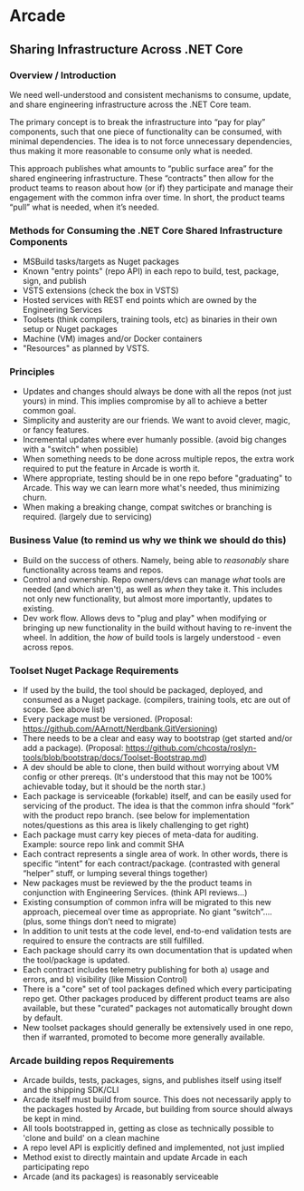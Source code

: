 # Arcade

## Sharing Infrastructure Across .NET Core

### Overview / Introduction
We need well-understood and consistent mechanisms to consume, update, and share engineering infrastructure across the .NET Core team.

The primary concept is to break the infrastructure into “pay for play” components, such that one piece of functionality can be consumed, with minimal dependencies.  The idea is to not force unnecessary dependencies, thus making it more reasonable to consume only what is needed.

This approach publishes what amounts to “public surface area” for the shared engineering infrastructure.  These “contracts” then allow for the product teams to reason about how (or if) they participate and manage their engagement with the common infra over time.  In short, the product teams “pull” what is needed, when it’s needed.

### Methods for Consuming the .NET Core Shared Infrastructure Components

- MSBuild tasks/targets as Nuget packages
- Known "entry points" (repo API) in each repo to build, test, package, sign, and publish
- VSTS extensions  (check the box in VSTS)
- Hosted services with REST end points which are owned by the Engineering Services
- Toolsets (think compilers, training tools, etc) as binaries in their own setup or Nuget packages
- Machine (VM) images and/or Docker containers
- "Resources" as planned by VSTS.

### Principles
- Updates and changes should always be done with all the repos (not just yours) in mind.  This implies compromise by all to achieve a better common goal.
- Simplicity and austerity are our friends.  We want to avoid clever, magic, or fancy features.
- Incremental updates where ever humanly possible.  (avoid big changes with a "switch" when possible)
- When something needs to be done across multiple repos, the extra work required to put the feature in Arcade is worth it.
- Where appropriate, testing should be in one repo before "graduating" to Arcade.  This way we can learn more what's needed, thus minimizing churn.
- When making a breaking change, compat switches or branching is required.  (largely due to servicing)

### Business Value (to remind us why we think we should do this)
-  Build on the success of others.  Namely, being able to _reasonably_ share functionality across teams and repos.
-  Control and ownership.  Repo owners/devs can manage _what_ tools are needed (and which aren't), as well as _when_ they take it.  This includes not only new functionality, but almost more importantly, updates to existing.
-  Dev work flow.  Allows devs to "plug and play" when modifying or bringing up new functionality in the build without having to re-invent the wheel.  In addition, the _how_ of build tools is largely understood - even across repos.

### Toolset Nuget Package Requirements
-	If used by the build, the tool should be packaged, deployed, and consumed as a Nuget package.  (compilers, training tools, etc are out of scope.  See above list)
-	Every package must be versioned.  (Proposal: https://github.com/AArnott/Nerdbank.GitVersioning)
- There needs to be a clear and easy way to bootstrap (get started and/or add a package).  (Proposal: https://github.com/chcosta/roslyn-tools/blob/bootstrap/docs/Toolset-Bootstrap.md)
- A dev should be able to clone, then build without worrying about VM config or other prereqs.  (It's understood that this may not be 100% achievable today, but it should be the north star.)
-	Each package is serviceable (forkable) itself, and can be easily used for servicing of the product.  The idea is that the common infra should “fork” with the product repo branch.  (see below for implementation notes/questions as this area is likely challenging to get right)
- Each package must carry key pieces of meta-data for auditing.  Example: source repo link and commit SHA
-	Each contract represents a single area of work.  In other words, there is specific “intent” for each contract/package.  (contrasted with general “helper” stuff, or lumping several things together)
-	New packages must be reviewed by the the product teams in conjunction with Engineering Services.  (think API reviews…)
-	Existing consumption of common infra will be migrated to this new approach, piecemeal over time as appropriate.  No giant “switch”….  (plus, some things don’t need to migrate)
-	In addition to unit tests at the code level, end-to-end validation tests are required to ensure the contracts are still fulfilled.
- Each package should carry its own documentation that is updated when the tool/package is updated.
-	Each contract includes telemetry publishing for both a) usage and errors, and b) visibility (like Mission Control)
- There is a "core" set of tool packages defined which every participating repo get.  Other packages produced by different product teams are also available, but these "curated" packages not automatically brought down by default.
- New toolset packages should generally be extensively used in one repo, then if warranted, promoted to become more generally available.

### Arcade building repos Requirements
- Arcade builds, tests, packages, signs, and publishes itself using itself and the shipping SDK/CLI
- Arcade itself must build from source.  This does not necessarily apply to the packages hosted by Arcade, but building from source should always be kept in mind.
- All tools bootstrapped in, getting as close as technically possible to 'clone and build' on a clean machine
- A repo level API is explicitly defined and implemented, not just implied
- Method exist to directly maintain and update Arcade in each participating repo
- Arcade (and its packages) is reasonably serviceable

